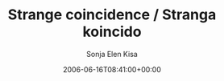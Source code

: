 ---
title: 'Strange coincidence / Stranga koincido'
posts: 1
hash: 't514'
author: 'Sonja Elen Kisa'
date: 2006-06-16T08:41:00+00:00
sources:
  - http://forums.tokipona.org/viewtopic.php%3Ft=514.html
---